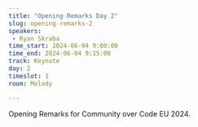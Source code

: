 ```yaml
---
title: "Opening Remarks Day 2"
slug: opening-remarks-2
speakers:
 - Ryan Skraba
time_start: 2024-06-04 9:00:00
time_end: 2024-06-04 9:15:00
track: Keynote
day: 2
timeslot: 1
room: Melody

---
```


Opening Remarks for Community over Code EU 2024.